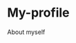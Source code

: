 # My-profile
About myself 
<!DOCTYPE html>
<html lang="en">

<head>
     <title>MR_NOTHINGx</title>
     <meta charset="UTF-8">
     <meta name="viewport" content="width=device-width, initial-scale=1.0">
     <meta http-equiv="X-UA-Compatible" content="ie=edge">
     <!-- <link rel="stylesheet" href="css/style.css"> -->
     <link rel="shortcut icon" href="x.ico" type="image/x-icon">
<style>
@import url('https://fonts.googleapis.com/css2?family=Titillium+Web:ital@1&display=swap');
@import url('https://fonts.googleapis.com/icon?family=Material+Icons');
@import url('https://fonts.googleapis.com/css2?family=Space+Mono&display=swap');

* {
    padding: 0;
    margin: 0;
    box-sizing: border-box;
}

:root {
    -webkit-tap-highlight-color: #0000;
    -webkit-user-select: none; 
    -ms-user-select: none; 
    user-select: none;
}

body {
    background-position: center;
    background-repeat: no-repeat;
    background-size: 100%;
    -webkit-background-size: 100%;
    -moz-background-size: 100%;
    -o-background-size: 100%;
    overflow: hidden;
}

h1:hover {
    cursor: pointer;
    background-color: #e8e1ef;
    color: #100b16;
    border-radius: .25em;
    padding: 1rem 2rem;
    transition: all 300ms linear;
}

#check {
    display: none;
}

#particles-js {
    position: absolute;
    width: 100%;
    height: 100%;
    background-color: #100b16;
    background-repeat: no-repeat;
    background-size: 100%;
    background-position: 50% 50%;
    transition: all .3s;
}

/* .loader {
    position: fixed;
    z-index: 99999;
    background-color: #100b16;
    width: 100vw;
    height: 100vh;
    color: #e8e1ef;
    display: flex;
    opacity: 1;
    justify-content: center;
    align-items: center;
    font-family: 'Space Mono', monospace;
    font-size: 1.25rem;
    transition: all 300ms linear;
} */

.modal{
    position: fixed;
    width: 100%;
    height: 100vh;
    background-color: #000000cc;
    z-index: -1;
    opacity: 0;
    transition: .5s;
    backdrop-filter: blur(5px);
}

.modal img{
    position: absolute;
    top: 25%;
    left: 50%;
    transform: translate(-50%, -50%) scale(.3);
    max-width: 100%;
    max-height: 100%;
    transition: .5s;
    border-radius: 5px;
}

.modal.show{
    opacity: 1;
    z-index: 99;
}

.modal.show img{
    top: 50%;
    transform: translate(-50%, -50%) scale(1);
}

.container {
    font-family: 'Poppins', sans-serif;
    padding: 20px;
    display: flex;
    justify-content: center;
    align-items: center;
    min-height: 100vh;
    transition: .3s;
}

.card {
    position: relative;
    width: 400px;
    border-radius: 10px;
    overflow: hidden;
    transition: .3s;
    --anim: none;
}

.card:before {
    content: '';
    position: absolute;
    width: 100%;
    height: 270px;
    top: 0;
    left: 0;
    clip-path: circle(400px at 50% -48.5%);
    transition: .3s;
    animation: var(--anim);
}

.header{
    position: relative;
    height: 265px;
    transition: .3s;
}

.mail {
    position: absolute;
    top: 1rem;
    right: 2rem;
    font-size: 1.5rem;
    opacity: .8;
    transition: .3s;
    z-index: 3;
    text-decoration: none;
}

.mail:hover {
    opacity: 1;
    transform: scale(1.07);
}

.hamburger-menu{
    position: relative;
    width: 21px;
    height: 16px;
    top: 1.4rem;
    left: 1.9rem;
    z-index: 3;
    cursor: pointer;
    transition: .3s;
    opacity: .8;
}

.hamburger-menu:hover{
    opacity: 1;
    position: relative;
    width: 25px;
}

.hamburger-menu .center{
    position: relative;
    height: 2px;
    width: 70%;
    top: 50%;
    transform: translateY(-50%);
    border-radius: 1px;
    transition: .3s;
}

.hamburger-menu:before, .hamburger-menu:after{
    content: '';
    position: absolute;
    width: 100%;
    height: 2px;
    border-radius: 1px;
    transition: .3s;
}

.hamburger-menu:before{
    top: 0;
}

.hamburger-menu:after{
    bottom: 0;
}

.main{
    position: absolute;
    width: 100%;
    height: 100%;
    top: 0;
    left: 0;
    display: flex;
    flex-direction: column;
    justify-content: center;
    align-items: center;
    transition: .3s;
}

.main .image{
    position: relative;
    width: 110px;
    height: 110px;
    border-radius: 50%;
    background: url('1.jpg') no-repeat center / cover;
    margin-bottom: 2px;
    overflow: hidden;
    cursor: pointer;
    transition: border .3s;
}

.image .hover{
    color: #fff;
    position: absolute;
    width: 100%;
    height: 100%;
    top: 0;
    left: 0;
    display: flex;
    justify-content: center;
    align-items: center;
    transition: .5s;
    opacity: 0;
}

.image:hover .hover {
    opacity: 1;
}

.hover.active {
    opacity: 1;
}

.name {
    color: #fff;
    font-size: 1.2rem;
    font-weight: 500;
    line-height: 1;
    margin: 5px 0;
    transition: .3s;
}

.sub-name {
    color: #fff;
    font-family: 'Titillium Web', sans-serif;
    font-size: 1.2rem;
    opacity: .8;
    transition: .3s;
}

.content {
    display: flex;
    padding: 1.7rem 2.5rem 2.6rem 2.5rem;
    transition: .3s;
}

.right {
    padding-top: 1.5rem;
    display: flex;
    flex-direction: column;
    text-align: right;
    align-items: flex-end;
    justify-content: space-between;
    margin-left: 2.1rem;
    transition: .3s;
}

.number {
    color: #333;
    font-size: 2.1rem;
    font-weight: 200;
    line-height: 1.2;
    transition: .3s;
}

.number-title {
    color: #666;
    font-size: .55rem;
    font-weight: 400;
    line-height: 1;
    letter-spacing: 1px;
    text-transform: uppercase;
    transition: .3s;
}

.title {
    position: relative;
    font-weight: 500;
    font-size: 1.1rem;
    padding: 0 0 3px 0;
    margin-bottom: .9rem;
    display: inline-block;
    transition: .3s;
}

.title:after {
    content: '';
    position: absolute;
    height: 3px;
    width: 50%;
    border-radius: 1.5px;
    bottom: 0;
    left: 0;
}

.text {
    font-weight: 300;
    line-height: 1.7;
    transition: .3s;
}

.icons-container {
    padding: 1rem 0;
    transition: .3s;
}

.icon {
    font-size: 1.3rem;
    text-decoration: none;
    margin-right: 8px;
    transition: .3s;
}

.buttons-wrap {
    display: flex;
    margin-top: 5px;
    transition: .3s;
}

.follow-wrap, .share-wrap {
    flex: 4;
    display: flex;
    justify-content: center;
    align-items: center;
    transition: .3s;
}

.follow-wrap:hover, .share-wrap:hover {
    flex: 5;
}

.follow {
    padding: 9.6px 0;
    width: 100%;
    text-align: center;
    text-decoration: none;
    font-size: .7rem;
    letter-spacing: 1px;
    text-transform: uppercase;
    border-radius: 18.1px;
    margin-right: 3px;
    transition: .3s;
    animation: none;
}

.share {
    padding: 7.6px 0;
    width: 100%;
    text-decoration: none;
    text-align: center;
    font-size: .7rem;
    letter-spacing: 1px;
    text-transform: uppercase;
    margin-left: 3px;
    border-radius: 18.1px;
    transition: .3s;
}

.close {
    position: absolute;
    top: 1rem;
    right: 1rem;
    width: 30px;
    height: 30px;
    cursor: pointer;
    transition: .3s;
}

.close:before, .close:after {
    background-color: #fff;
    content: '';
    position: absolute;
    width: 100%;
    height: 3px;
    border-radius: 1.5px;
    top: 50%;
    left: 50%;
}

.close:before {
    transform: translate(-50%, -50%) rotate(45deg);
}

.close:after {
    transform: translate(-50%, -50%) rotate(135deg);
}

.close:hover {
    opacity: .5;
}

.sidebar {
    position: absolute;
    top: 50px;
    left: 15px;
    width: 45%;
    z-index: 1000;
    display: none;
    backdrop-filter: blur(12.5px);
    border-radius: 10px;
    border: 1px solid #00000025;
    transition: .3s;
}

.sidebar a {
    padding: 10px 15px;
    text-decoration: none;
    justify-content: center;
    display: flex;
    font-family: 'Poppins', sans-serif;
    transition: .3s;
}

.sidebar a:hover {
    transform: scale(1.2);
}

.dark .card {
    background-color: #00000060;
    box-shadow: 0 5px 15px 1px #0001;
    backdrop-filter: blur(10px);
}

.dark .card:before {
    background: #734f96;
}

.dark .mail {
    color: #1b262c;
}

.dark .hamburger-menu .center {
    background-color: #000;
}

.dark .hamburger-menu:before, .dark .hamburger-menu:after {
    background-color: #000;
}

.dark .main .image {
    border: 4px solid #24192f;
}

.dark .image .hover {
    background-color: #734f96a9;
}

.dark .title {
    color: #fff;
}

.dark .title:after {
    background-color: #fff;
}

.dark .text {
    color: #fff;
}

.dark .icon {
    color: #fff;
}

.dark .icon:hover {
    color: #734f96;
}

.dark .follow {
    background: #734f96;
    color: #000;
}

.dark .share {
    border: 2px solid #734f96;
    color: #734f96;
}

.dark .sidebar {
    background-color: #0005;
}

.dark .sidebar a {
    color: #fff;
}

.light .card{
    background-color: #ffffff60;
    box-shadow: 0 5px 15px 1px rgba(0, 0, 0, 0.1);
    backdrop-filter: blur(7.5px);
}

.light .card:before {
    background: linear-gradient(to top, #7F00FF, #E100FF);
}

.light .mail {
    color: #fff;
}

.light .hamburger-menu .center {
    background-color: #fff;
}

.light .hamburger-menu:before, .light .hamburger-menu:after {
    background-color: #fff;
}

.light .main .image {
    border: 4px solid #c300ff;
}

.light .image .hover {
    background: #9c00cc69;
}


.light .title {
    color: #555;
}

.light .title:after {
    background-color: #555;
}

.light .text {
    color: #666;
}

.light .icon {
    color: #c4c4c4;
}

.light .icon:hover {
    color: #9D4EDD;
}

.light .follow {
    background: linear-gradient(to right, #7F00FF, #E100FF);
    color: #fff;
}

.light .share {
    border: 2px solid #6200ffc0;
    color: #7F00FF;
}

.light .close:before, .light .close:after {
    background-color: #fff;
}

.light .sidebar a {
   color: #510080;
}

@media (max-width: 410px) {
    .content{
        flex-direction: column;
    }

    .right{
        flex-direction: row;
        text-align: center;
        justify-content: space-around;
        align-items: center;
        margin: 0;
    }
}

@media (max-width: 370px){
    .header{
        height: 230px;
    }

    .card:before{
        clip-path: circle(400px at 50% -74.5%);
        height: 230px;
    }

    .hamburger-menu{
        width: 16px;
        height: 12px;
        top: 1.1rem;
        left: 1.5rem;
    }

    .mail{
        font-size: 1.1rem;
        top: .75rem;
        right: 1.5rem;
    }

    .main .image{
        width: 90px;
        height: 90px;
        border-width: 3px;
    }

    .name, .sub-name{
        font-size: 1rem;
    }

    .content{
        padding: 1.2rem 1.8rem 1.8rem 1.8rem;
    }

    .number{
        font-size: 1.8rem;
    }

    .number-title{
        font-size: .4rem;
    }

    .right{
        padding-top: 1rem;
    }

    .title{
        font-size: .9rem;
        margin-bottom: .5rem;
    }

    .text{
        font-size: .8rem;
    }

    .icons-container{
        padding: .5rem 0;
    }

    .icon{
        font-size: 1.1rem;
    }

    .follow{
        padding: 7.6px 0;
        border-radius: 14.6px;
        font-size: .6rem;
    }

    .share{
        padding: 5.6px 0;
        border-radius: 14.6px;
        font-size: .6rem;
    }
}


.wrapper {
    position: absolute;
    left: 0;
    top: 20px;
    transform: scale(.8);
    margin-left: -75px;
}
.toggle {
    position: relative;
    display: inline-block;
    width: 100px;
    margin-left: 100px;
    padding: 5px;
    border-radius: 40px;
}
.toggle:before, .toggle:after {
    content: '';
    display: block;
}
.toggle:after {
    clear: both;
}
.toggle-bg {
    position: absolute;
    top: -5px;
    left: -5px;
    width: 100%;
    height: 100%;
    background-color: #e7bdffa1;
    border-radius: 40px;
    border: 5px solid #e0aaff;
    transition: all 300ms cubic-bezier(0.25, 0.46, 0.45, 0.94);
    backdrop-filter: blur(2.5px);
    transition: .3s;
}
.toggle-input {
    position: absolute;
    top: 0;
    left: 0;
    width: 100%;
    height: 100%;
    border: 1px solid red;
    border-radius: 40px;
    z-index: 2;
    opacity: 0;
    transition: .3s;
}
.toggle-switch {
    position: relative;
    width: 40px;
    height: 40px;
    margin-left: 50px;
    background-color: #f5eb42;
    border: 5px solid #e4c74d;
    border-radius: 50%;
    transition: all 300ms cubic-bezier(0.25, 0.46, 0.45, 0.94);
    transform: translate(-4px,-4px);
}
.toggle-switch-figure {
    position: absolute;
    bottom: -15px;
    left: -50px;
    display: block;
    width: 80px;
    height: 30px;
    border: 8px solid #d4d4d2;
    border-radius: 20px;
    background-color: #fff;
    transform: scale(0.4);
    transition: all 300ms cubic-bezier(0.25, 0.46, 0.45, 0.94);
}
.toggle-switch-figure:after {
    content: '';
    display: block;
    position: relative;
    top: -65px;
    right: -40px;
    width: 15px;
    height: 15px;
    border: 8px solid #d4d4d2;
    border-radius: 100%;
    border-right-color: transparent;
    border-bottom-color: transparent;
    transform: rotateZ(70deg);
    background-color: #fff;
}
.toggle-switch-figure:before {
    content: '';
    display: block;
    position: relative;
    top: -25px;
    right: -15px;
    width: 30px;
    height: 30px;
    border: 8px solid #d4d4d2;
    border-radius: 100%;
    border-right-color: transparent;
    border-bottom-color: transparent;
    transform: rotateZ(30deg);
    background-color: #fff;
}
.toggle-switch-figureAlt {
    content: '';
    position: absolute;
    top: 5px;
    left: 5px;
    width: 2px;
    height: 2px;
    background-color: #efeeda;
    border-radius: 100%;
    border: 4px solid #dee1c5;
    box-shadow: 42px -7px 0 -3px #fcfcfc, 65px -10px 0 -3px #fcfcfc, 54px 4px 0 -2px #fcfcfc, 70px 7px 0 -2px #fcfcfc, 55px 30px 0 -4px #fcfcfc, 44px 20px 0 -2px #fcfcfc, 65px 20px 0 -3px #fcfcfc;
    transition: all 0.12s cubic-bezier(0.25, 0.46, 0.45, 0.94);
    transform: scale(0);
}
.toggle-switch-figureAlt:before {
    content: '';
    position: absolute;
    top: -5px;
    left: 5px;
    width: 10px;
    height: 10px;
    background-color: #efeeda;
    border-radius: 100%;
    border: 2.5px solid #dee1c5;
}
.toggle-switch-figureAlt:after {
    content: '';
    position: absolute;
    top: 10px;
    width: 1.5px;
    height: 1,5px;
    background-color: #efeeda;
    border-radius: 100%;
    border: 2.5px solid #dee1c5;
}
.toggle-input:checked ~ .toggle-switch {
    margin-left: 0;
    border-color: #dee1c5;
    background-color: #fffdf2;
}
.toggle-input:checked ~ .toggle-bg {
    background-color: #2d1f3da1;
    border-color: #231830;
}
.toggle-input:checked ~ .toggle-switch .toggle-switch-figure {
    margin-left: 40px;
    opacity: 0;
    transform: scale(0.1);
}
.toggle-input:checked ~ .toggle-switch .toggle-switch-figureAlt {
    transform: scale(1);
}

@keyframes fadeIn {
    0% {
        opacity: 0; 
        display: none;
    }
    100% {
        opacity: 1;
        display: block;
        z-index: 1000;
    }
  }

@keyframes fadeOut {
    0% { 
        opacity: 1; 
        display: block;
    }
    100% { 
        opacity: 0; 
        display: none;
        z-index: 0;
    }
  }

@keyframes cardDarkGradient {
    0% {
        background-image: linear-gradient(to top, #7F00FF, #E100FF);
    }
    100% {
        background: #734f96;
    }
}

@keyframes cardLightGradient {
    0% {
        background: #734f96;
    }
    100% {
        background-image: linear-gradient(to top, #7F00FF, #E100FF);
    }
}

@keyframes followDarkGradient {
    0% {
        background-image: linear-gradient(to right, #7F00FF, #E100FF);
    }
    100% {
        background: #734f96;
    }
}

@keyframes followLightGradient {
    0% {
        background: #734f96;
    }
    100% {
        background-image: linear-gradient(to right, #7F00FF, #E100FF);
    }
  }
</style>
</head>

<body id="body" class="dark" oncontextmenu="return false">
     <!-- <div class="loader" id="loader">
          <h1 data-value="OreO" id="loader-text">Created by OreO</h1>
     </div> -->
     <div id="particles-js"></div>
<script>
  function hexToRgb(e) {
  var a = /^#?([a-f\d])([a-f\d])([a-f\d])$/i;
  e = e.replace(a, function (e, a, t, i) {
    return a + a + t + t + i + i;
  });
  var t = /^#?([a-f\d]{2})([a-f\d]{2})([a-f\d]{2})$/i.exec(e);
  return t
    ? { r: parseInt(t[1], 16), g: parseInt(t[2], 16), b: parseInt(t[3], 16) }
    : null;
}
function clamp(e, a, t) {
  return Math.min(Math.max(e, a), t);
}
function isInArray(e, a) {
  return a.indexOf(e) > -1;
}
var pJS = function (e, a) {
  var t = document.querySelector("#" + e + " > .particles-js-canvas-el");
  this.pJS = {
    canvas: { el: t, w: t.offsetWidth, h: t.offsetHeight },
    particles: {
      number: { value: 400, density: { enable: !0, value_area: 800 } },
      color: { value: "#fff" },
      shape: {
        type: "circle",
        stroke: { width: 0, color: "#ff0000" },
        polygon: { nb_sides: 5 },
        image: { src: "", width: 100, height: 100 }
      },
      opacity: {
        value: 1,
        random: !1,
        anim: { enable: !1, speed: 2, opacity_min: 0, sync: !1 }
      },
      size: {
        value: 20,
        random: !1,
        anim: { enable: !1, speed: 20, size_min: 0, sync: !1 }
      },
      line_linked: {
        enable: !0,
        distance: 100,
        color: "#fff",
        opacity: 1,
        width: 1
      },
      move: {
        enable: !0,
        speed: 2,
        direction: "none",
        random: !1,
        straight: !1,
        out_mode: "out",
        bounce: !1,
        attract: { enable: !1, rotateX: 3e3, rotateY: 3e3 }
      },
      array: []
    },
    interactivity: {
      detect_on: "canvas",
      events: {
        onhover: { enable: !0, mode: "grab" },
        onclick: { enable: !0, mode: "push" },
        resize: !0
      },
      modes: {
        grab: { distance: 100, line_linked: { opacity: 1 } },
        bubble: { distance: 200, size: 80, duration: 0.4 },
        repulse: { distance: 200, duration: 0.4 },
        push: { particles_nb: 4 },
        remove: { particles_nb: 2 }
      },
      mouse: {}
    },
    retina_detect: !1,
    fn: { interact: {}, modes: {}, vendors: {} },
    tmp: {}
  };
  var i = this.pJS;
  a && Object.deepExtend(i, a),
    (i.tmp.obj = {
      size_value: i.particles.size.value,
      size_anim_speed: i.particles.size.anim.speed,
      move_speed: i.particles.move.speed,
      line_linked_distance: i.particles.line_linked.distance,
      line_linked_width: i.particles.line_linked.width,
      mode_grab_distance: i.interactivity.modes.grab.distance,
      mode_bubble_distance: i.interactivity.modes.bubble.distance,
      mode_bubble_size: i.interactivity.modes.bubble.size,
      mode_repulse_distance: i.interactivity.modes.repulse.distance
    }),
    (i.fn.retinaInit = function () {
      i.retina_detect && window.devicePixelRatio > 1
        ? ((i.canvas.pxratio = window.devicePixelRatio), (i.tmp.retina = !0))
        : ((i.canvas.pxratio = 1), (i.tmp.retina = !1)),
        (i.canvas.w = i.canvas.el.offsetWidth * i.canvas.pxratio),
        (i.canvas.h = i.canvas.el.offsetHeight * i.canvas.pxratio),
        (i.particles.size.value = i.tmp.obj.size_value * i.canvas.pxratio),
        (i.particles.size.anim.speed =
          i.tmp.obj.size_anim_speed * i.canvas.pxratio),
        (i.particles.move.speed = i.tmp.obj.move_speed * i.canvas.pxratio),
        (i.particles.line_linked.distance =
          i.tmp.obj.line_linked_distance * i.canvas.pxratio),
        (i.interactivity.modes.grab.distance =
          i.tmp.obj.mode_grab_distance * i.canvas.pxratio),
        (i.interactivity.modes.bubble.distance =
          i.tmp.obj.mode_bubble_distance * i.canvas.pxratio),
        (i.particles.line_linked.width =
          i.tmp.obj.line_linked_width * i.canvas.pxratio),
        (i.interactivity.modes.bubble.size =
          i.tmp.obj.mode_bubble_size * i.canvas.pxratio),
        (i.interactivity.modes.repulse.distance =
          i.tmp.obj.mode_repulse_distance * i.canvas.pxratio);
    